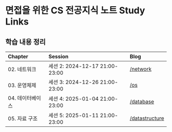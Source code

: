 # 면접을 위한 CS 전공지식 노트 Study Links

## 학습 내용 정리

| Chapter                 | Session                       | Blog                                                                         |
|:------------------------|:------------------------------|:-----------------------------------------------------------------------------|
| 02. 네트워크                | 세션 2: 2024-12-17 21:00-23:00  | [/network](https://github.com/2025-cs-study/2025-CS-Study/tree/main/network) |
| 03. 운영체제                | 세션 3: 2024-12-26 21:00-23:00  | [/os](https://github.com/2025-cs-study/2025-CS-Study/tree/main/os)                                         |
| 04. 데이터베이스              | 세션 4: 2025-01-04 21:00-23:00  | [/database](https://github.com/2025-cs-study/2025-CS-Study/tree/main/database)                                   |
| 05. 자료 구조    | 세션 5: 2025-01-11 21:00-23:00  | [/datastructure](https://github.com/2025-cs-study/2025-CS-Study/tree/main/datastructure)                              |